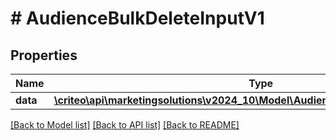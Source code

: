 # # AudienceBulkDeleteInputV1

## Properties

Name | Type | Description | Notes
------------ | ------------- | ------------- | -------------
**data** | [**\criteo\api\marketingsolutions\v2024_10\Model\AudienceDeleteEntityV1Resource[]**](AudienceDeleteEntityV1Resource.md) |  | [optional]

[[Back to Model list]](../../README.md#models) [[Back to API list]](../../README.md#endpoints) [[Back to README]](../../README.md)
